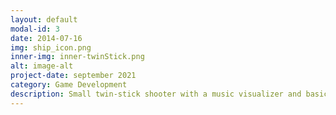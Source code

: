 ```yaml
---
layout: default
modal-id: 3
date: 2014-07-16
img: ship_icon.png
inner-img: inner-twinStick.png
alt: image-alt
project-date: september 2021
category: Game Development
description: Small twin-stick shooter with a music visualizer and basic beat based enemy firing patterns. <a href="https://scara2016.itch.io/twinstickshooter">Here</a> 
---
```

